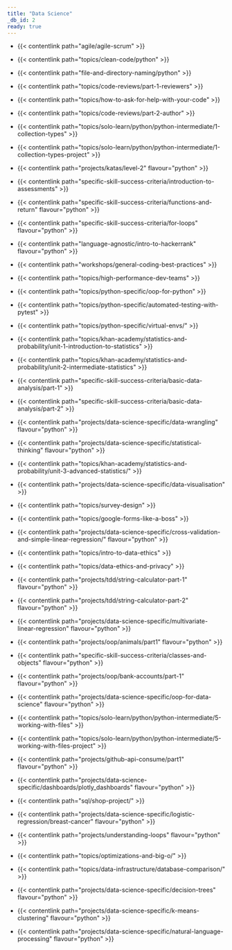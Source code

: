 ```yaml
---
title: "Data Science"
_db_id: 2
ready: true
---
```



- {{< contentlink path="agile/agile-scrum" >}}
- {{< contentlink path="topics/clean-code/python" >}}
- {{< contentlink path="file-and-directory-naming/python" >}}
- {{< contentlink path="topics/code-reviews/part-1-reviewers" >}}
- {{< contentlink path="topics/how-to-ask-for-help-with-your-code" >}}
- {{< contentlink path="topics/code-reviews/part-2-author" >}}
- {{< contentlink path="topics/solo-learn/python/python-intermediate/1-collection-types" >}}
- {{< contentlink path="topics/solo-learn/python/python-intermediate/1-collection-types-project" >}}
- {{< contentlink path="projects/katas/level-2" flavour="python" >}}
- {{< contentlink path="specific-skill-success-criteria/introduction-to-assessments" >}}
- {{< contentlink path="specific-skill-success-criteria/functions-and-return" flavour="python" >}}
- {{< contentlink path="specific-skill-success-criteria/for-loops" flavour="python" >}}
- {{< contentlink path="language-agnostic/intro-to-hackerrank" flavour="python" >}}
- {{< contentlink path="workshops/general-coding-best-practices" >}}
- {{< contentlink path="topics/high-performance-dev-teams" >}}
- {{< contentlink path="topics/python-specific/oop-for-python" >}}
- {{< contentlink path="topics/python-specific/automated-testing-with-pytest" >}}
- {{< contentlink path="topics/python-specific/virtual-envs/" >}}
- {{< contentlink path="topics/khan-academy/statistics-and-probability/unit-1-introduction-to-statistics" >}}
- {{< contentlink path="topics/khan-academy/statistics-and-probability/unit-2-intermediate-statistics" >}}
- {{< contentlink path="specific-skill-success-criteria/basic-data-analysis/part-1" >}}
- {{< contentlink path="specific-skill-success-criteria/basic-data-analysis/part-2" >}}
- {{< contentlink path="projects/data-science-specific/data-wrangling" flavour="python" >}}
- {{< contentlink path="projects/data-science-specific/statistical-thinking" flavour="python" >}}
- {{< contentlink path="topics/khan-academy/statistics-and-probability/unit-3-advanced-statistics/" >}}

- {{< contentlink path="projects/data-science-specific/data-visualisation" >}}
- {{< contentlink path="topics/survey-design" >}}
- {{< contentlink path="topics/google-forms-like-a-boss" >}}
- {{< contentlink path="projects/data-science-specific/cross-validation-and-simple-linear-regression/" flavour="python" >}}
- {{< contentlink path="topics/intro-to-data-ethics" >}}
- {{< contentlink path="topics/data-ethics-and-privacy" >}}
- {{< contentlink path="projects/tdd/string-calculator-part-1" flavour="python" >}}
- {{< contentlink path="projects/tdd/string-calculator-part-2" flavour="python" >}}
- {{< contentlink path="projects/data-science-specific/multivariate-linear-regression" flavour="python" >}}
- {{< contentlink path="projects/oop/animals/part1"  flavour="python" >}}
- {{< contentlink path="specific-skill-success-criteria/classes-and-objects" flavour="python" >}}
- {{< contentlink path="projects/oop/bank-accounts/part-1" flavour="python" >}}
- {{< contentlink path="projects/data-science-specific/oop-for-data-science" flavour="python" >}}
- {{< contentlink path="topics/solo-learn/python/python-intermediate/5-working-with-files" >}}
- {{< contentlink path="topics/solo-learn/python/python-intermediate/5-working-with-files-project" >}}
- {{< contentlink path="projects/github-api-consume/part1" flavour="python" >}}
- {{< contentlink path="projects/data-science-specific/dashboards/plotly_dashboards" flavour="python" >}}
- {{< contentlink path="sql/shop-project/" >}}
- {{< contentlink path="projects/data-science-specific/logistic-regression/breast-cancer"  flavour="python" >}}
- {{< contentlink path="projects/understanding-loops" flavour="python" >}}
- {{< contentlink path="topics/optimizations-and-big-o/" >}}
- {{< contentlink path="topics/data-infrastructure/database-comparison/" >}}
- {{< contentlink path="projects/data-science-specific/decision-trees" flavour="python" >}}
- {{< contentlink path="projects/data-science-specific/k-means-clustering" flavour="python" >}}
- {{< contentlink path="projects/data-science-specific/natural-language-processing" flavour="python" >}}
